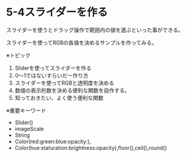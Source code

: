 # 5-4スライダーを作る

スライダーを使うとドラッグ操作で範囲内の値を選ぶといった事ができる。

スライダーを使ってRGBの各値を決めるサンプルを作ってみる。

  

※トピック

1. Sliderを使ってスライダーを作る
2. 0〜1ではないすらいだー作り方
3. スライダーを使ってRGBと透明度を決める
4. 数値の表示桁数を決める便利な関数を自作する。
5. 知っておきたい、よく使う便利な関数

  

※重要キーワード

- Slider()
- imageScale
- String
- Color(red:green:blue:opacity:),
- Color(hue:staturation:brightness:opacity),floor(),ceil(),round()